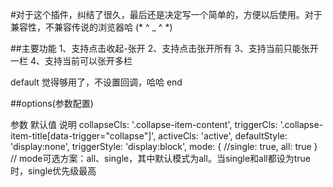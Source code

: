 #对于这个插件，纠结了很久，最后还是决定写一个简单的，方便以后使用。对于兼容性，不兼容传说的浏览器哈 (* ^ _ ^ *)

##主要功能
1、支持点击收起-张开
2、支持点击张开所有
3、支持当前只能张开一栏
4、支持当前可以张开多栏

default 觉得够用了，不设置回调，哈哈
end

##options(参数配置)

参数	默认值	说明
collapseCls: '.collapse-item-content',
triggerCls: '.collapse-item-title[data-trigger="collapse"]',
activeCls: 'active',
defaultStyle: 'display:none',
triggerStyle: 'display:block',
mode: {
    //single: true,
    all: true
}
// mode可选方案：all、single，其中默认模式为all。当single和all都设为true时，single优先级最高